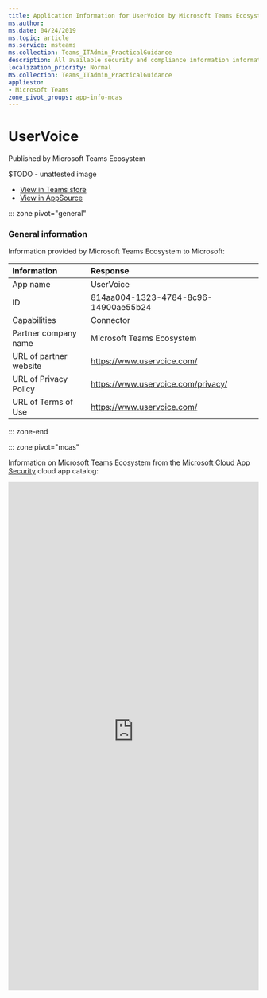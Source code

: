 ```yaml
---
title: Application Information for UserVoice by Microsoft Teams Ecosystem
ms.author: 
ms.date: 04/24/2019
ms.topic: article
ms.service: msteams
ms.collection: Teams_ITAdmin_PracticalGuidance
description: All available security and compliance information information for UserVoice, its data handling policies, its Microsoft Cloud App Security app catalog information, and security/compliance information in the CSA STAR registry.
localization_priority: Normal
MS.collection: Teams_ITAdmin_PracticalGuidance
appliesto:
- Microsoft Teams
zone_pivot_groups: app-info-mcas
---
```

# UserVoice

Published by Microsoft Teams Ecosystem

$TODO - unattested image

* <a href="https://teams.microsoft.com/l/app/814aa004-1323-4784-8c96-14900ae55b24" target="_blank">View in Teams store</a>
* <a href="https://appsource.microsoft.com/en-us/product/office/WA104381589" target="_blank">View in AppSource</a>

::: zone pivot="general"

### General information

Information provided by Microsoft Teams Ecosystem to Microsoft:

| **Information** | **Response** |
|:----------------|:-------------|
| App name | UserVoice |
| ID | 814aa004-1323-4784-8c96-14900ae55b24 |
| Capabilities | Connector |
| Partner company name | Microsoft Teams Ecosystem |
| URL of partner website | <https://www.uservoice.com/> |
| URL of Privacy Policy | <https://www.uservoice.com/privacy/> |
| URL of Terms of Use | <https://www.uservoice.com/> |

::: zone-end


::: zone pivot="mcas"

Information on Microsoft Teams Ecosystem from the [Microsoft Cloud App Security](https://www.microsoft.com/en-us/enterprise-mobility-security/cloud-app-security) cloud app catalog:

<iframe height='1020' title='Microsoft Cloud App Security Information' src='https://3ca685143b5b46b4b0e5266dadf2e97c.codepen.website/#/dashboard/10023' frameborder='no'  style='width: 100%;'>

<a href="https://3ca685143b5b46b4b0e5266dadf2e97c.codepen.website/#/dashboard/10023" target="_blank">View in a new tab</a>

::: zone-end

